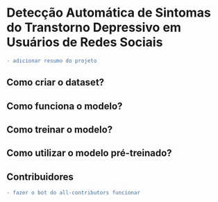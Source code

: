 # Detecção Automática de Sintomas do Transtorno Depressivo em Usuários de Redes Sociais


```diff
- adicionar resumo do projeto
```

## Como criar o dataset?


## Como funciona o modelo?


## Como treinar o modelo?

## Como utilizar o modelo pré-treinado?



## Contribuidores 

```diff
- fazer o bot do all-contributors funcionar
```

